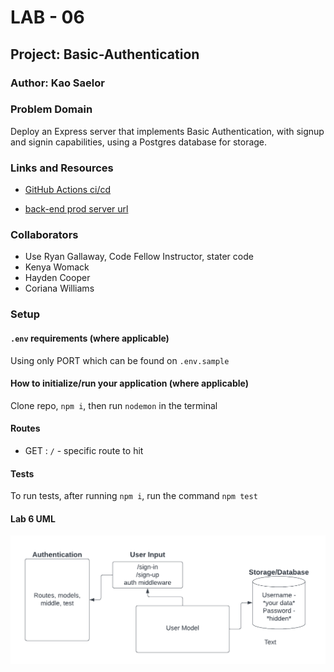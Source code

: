 # LAB - 06

## Project: Basic-Authentication

### Author: Kao Saelor

### Problem Domain

Deploy an Express server that implements Basic Authentication, with signup and signin capabilities, using a Postgres database for storage.

### Links and Resources

- [GitHub Actions ci/cd](https://github.com/CodingKao/basic-auth/pulls)

- [back-end prod server url](https://basic-auth-wd0v.onrender.com/)

### Collaborators

- Use Ryan Gallaway, Code Fellow Instructor, stater code
- Kenya Womack
- Hayden Cooper
- Coriana Williams

### Setup

#### `.env` requirements (where applicable)

Using only PORT which can be found on `.env.sample`

#### How to initialize/run your application (where applicable)

Clone repo, `npm i`, then run `nodemon` in the terminal

#### Routes

- GET : `/` - specific route to hit

#### Tests

To run tests, after running `npm i`, run the command `npm test`

#### Lab 6 UML

![Lab 6 UML image](./assets/auth-uml.png)
